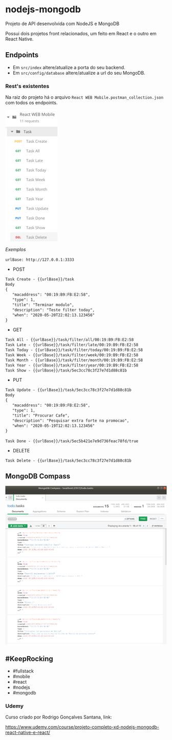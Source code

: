 # nodejs-mongodb
Projeto de API desenvolvida com NodeJS e MongoDB

Possui dois projetos front relacionados, um feito em React e o outro em React Native.
 



## Endpoints

* Em `src/index` altere/atualize a porta do seu backend.
* Em `src/config/database` altere/atualize a url do seu MongoDB.

### Rest's existentes

Na raiz do projeto há o arquivo `React WEB Mobile.postman_collection.json` com todos os endpoints.

![endpoints](apiRoutes.png)


*Exemplos*

`urlBase: http://127.0.0.1:3333` 

 * POST
 ```
 Task Create - {{urlBase}}/task
 Body
 {
	"macaddress": "00:19:B9:FB:E2:58",
	"type": 1,
	"title": "Terminar modulo",
	"description": "Teste filter today",
	"when": "2020-05-20T22:02:13.123456"
}

 ```

 * GET
 ```
Task All - {{urlBase}}/task/filter/all/00:19:B9:FB:E2:58
Task Late - {{urlBase}}/task/filter/late/00:19:B9:FB:E2:58
Task Today - {{urlBase}}/task/filter/today/00:19:B9:FB:E2:58
Task Week - {{urlBase}}/task/filter/week/00:19:B9:FB:E2:58
Task Month - {{urlBase}}/task/filter/month/00:19:B9:FB:E2:58
Task Year - {{urlBase}}/task/filter/year/00:19:B9:FB:E2:58
Task Show - {{urlBase}}/task/5ec3cc78c3f27e7d1d88c81b

```

 * PUT
 ```
Task Update - {{urlBase}}/task/5ec3cc78c3f27e7d1d88c81b
Body
{
	"macaddress": "00:19:B9:FB:E2:58",
	"type": 1,
	"title": "Procurar Cafe",
	"description": "Pesquisar extra forte na promocao",
	"when": "2020-05-19T12:02:13.123456"
}

Task Done - {{urlBase}}/task/5ec5b421e7e9d736feac78fd/true

```

 * DELETE
 ```
Task Delete - {{urlBase}}/task/5ec3cc78c3f27e7d1d88c81b

```
 



## MongoDB Compass

![MondoDB TODO Tasks](mongodbTodoTasks.png)


## #KeepRocking
* #fullstack
* #mobile
* #react
* #nodejs
* #mongodb


### Udemy

Curso criado por Rodrigo Gonçalves Santana, link:

https://www.udemy.com/course/projeto-completo-xd-nodejs-mongodb-react-native-e-react/